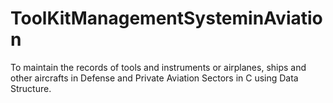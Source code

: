 # ToolKitManagementSysteminAviation
To maintain the records of tools and instruments or airplanes, ships and other aircrafts in Defense and Private Aviation Sectors in C using Data Structure.
